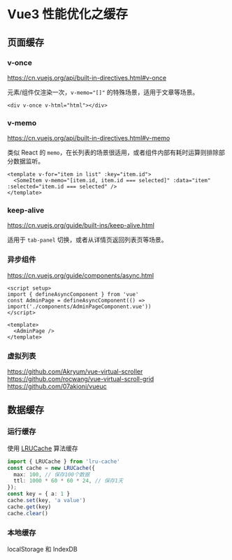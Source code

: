 # Vue3 性能优化之缓存

## 页面缓存

### v-once
https://cn.vuejs.org/api/built-in-directives.html#v-once

元素/组件仅渲染一次，`v-memo="[]"` 的特殊场景，适用于文章等场景。

```vue
<div v-once v-html="html"></div>
```

### v-memo
https://cn.vuejs.org/api/built-in-directives.html#v-memo

类似 React 的 `memo`，在长列表的场景很适用，或者组件内部有耗时运算则排除部分数据监听。

```vue
<template v-for="item in list" :key="item.id">
  <SomeItem v-memo="[item.id, item.id === selected]" :data="item" :selected="item.id === selected" />
</template>
```

### keep-alive
https://cn.vuejs.org/guide/built-ins/keep-alive.html

适用于 `tab-panel` 切换，或者从详情页返回列表页等场景。

### 异步组件
https://cn.vuejs.org/guide/components/async.html

```vue
<script setup>
import { defineAsyncComponent } from 'vue'
const AdminPage = defineAsyncComponent(() => import('./components/AdminPageComponent.vue'))
</script>

<template>
  <AdminPage />
</template>
```

### 虚拟列表

https://github.com/Akryum/vue-virtual-scroller  
https://github.com/rocwang/vue-virtual-scroll-grid  
https://github.com/07akioni/vueuc  

## 数据缓存

### 运行缓存

使用 [LRUCache](https://www.npmjs.com/package/lru-cache) 算法缓存

```ts
import { LRUCache } from 'lru-cache'
const cache = new LRUCache({
  max: 100, // 保存100个数据
  ttl: 1000 * 60 * 60 * 24, // 保存1天
});
const key = { a: 1 }
cache.set(key, 'a value')
cache.get(key)
cache.clear()
```

### 本地缓存

localStorage 和 IndexDB

<!-- ### 离线缓存 -->
